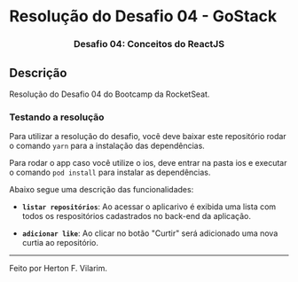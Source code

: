 # Resolução do Desafio 04 - GoStack

<h3 align="center">
  Desafio 04: Conceitos do ReactJS
</h3>

## Descrição

Resolução do Desafio 04 do Bootcamp da RocketSeat.

### Testando a resolução

Para utilizar a resolução do desafio, você deve baixar este repositório rodar o comando `yarn` para a instalação das dependências.

Para rodar o app caso você utilize o ios, deve entrar na pasta ios e executar o comando `pod install` para instalar as dependências.

Abaixo segue uma descrição das funcionalidades:

- **`listar repositórios`**: Ao acessar o aplicarivo é exibida uma lista com todos os respositórios cadastrados no back-end da aplicação.

- **`adicionar like`**: Ao clicar no botão "Curtir" será adicionado uma nova curtia ao repositório.

---

Feito por Herton F. Vilarim.

